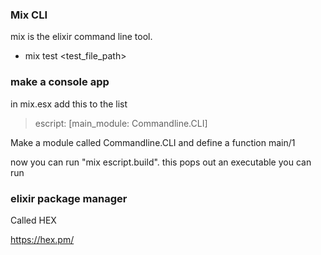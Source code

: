 ---
---

### Mix CLI

mix is the elixir command line tool.

* mix test <test_file_path>


### make a console app

in mix.esx add this to the list

> escript: [main_module: Commandline.CLI]

Make a module called Commandline.CLI and define a function main/1

now you can run "mix escript.build". this pops out an executable you can run

### elixir package manager

Called HEX

https://hex.pm/